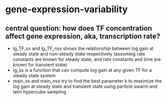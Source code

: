 # gene-expression-variability

## central question: how does TF concentration affect gene expression, aka, transcription rate?

- lg_TF_ss and lg_TF_nss shows the relationship between log gain at steady state and non-steady state respectively (assuming rate constants are known for steady state, and rate constants and time are known for transient state)
- lg_ss is a function that can compute log gain at any given TF for a steady state system
- main_ss and main_nss try to find the best parameter k to maximize the log gain at steady state and transient state using particle swarm and latin hypercube sampling



